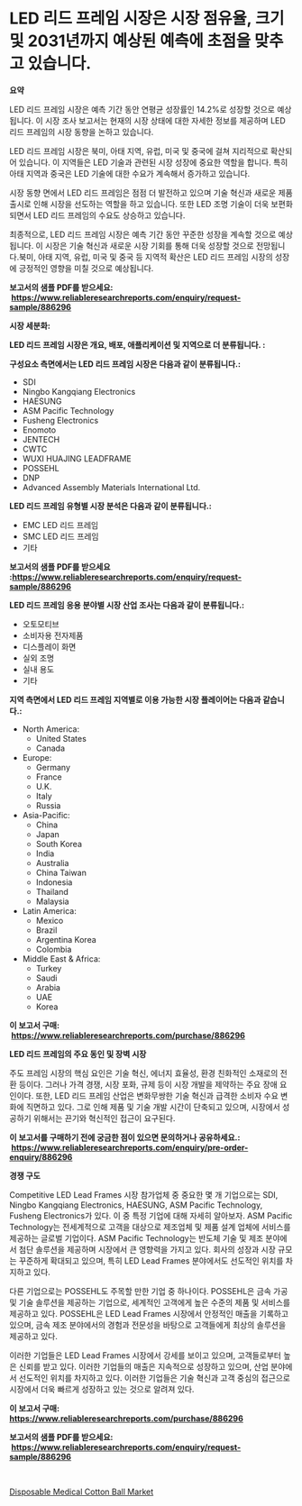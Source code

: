 <p><h1>LED 리드 프레임 시장은 시장 점유율, 크기 및 2031년까지 예상된 예측에 초점을 맞추고 있습니다.</h1></p><p><strong>요약</strong></p>
<p><p>LED 리드 프레임 시장은 예측 기간 동안 연평균 성장률인 14.2%로 성장할 것으로 예상됩니다. 이 시장 조사 보고서는 현재의 시장 상태에 대한 자세한 정보를 제공하며 LED 리드 프레임의 시장 동향을 논하고 있습니다.</p><p>LED 리드 프레임 시장은 북미, 아태 지역, 유럽, 미국 및 중국에 걸쳐 지리적으로 확산되어 있습니다. 이 지역들은 LED 기술과 관련된 시장 성장에 중요한 역할을 합니다. 특히 아태 지역과 중국은 LED 기술에 대한 수요가 계속해서 증가하고 있습니다.</p><p>시장 동향 면에서 LED 리드 프레임은 점점 더 발전하고 있으며 기술 혁신과 새로운 제품 출시로 인해 시장을 선도하는 역할을 하고 있습니다. 또한 LED 조명 기술이 더욱 보편화되면서 LED 리드 프레임의 수요도 상승하고 있습니다.</p><p>최종적으로, LED 리드 프레임 시장은 예측 기간 동안 꾸준한 성장을 계속할 것으로 예상됩니다. 이 시장은 기술 혁신과 새로운 시장 기회를 통해 더욱 성장할 것으로 전망됩니다.북미, 아태 지역, 유럽, 미국 및 중국 등 지역적 확산은 LED 리드 프레임 시장의 성장에 긍정적인 영향을 미칠 것으로 예상됩니다.</p></p>
<p><strong>보고서의 샘플 PDF를 받으세요: &nbsp;<a href="https://www.reliableresearchreports.com/enquiry/request-sample/886296">https://www.reliableresearchreports.com/enquiry/request-sample/886296</a></strong></p>
<p><strong>시장 세분화:</strong></p>
<p><strong> LED 리드 프레임 시장은 개요, 배포, 애플리케이션 및 지역으로 더 분류됩니다. :</strong></p>
<p><strong>구성요소 측면에서는 LED 리드 프레임 시장은 다음과 같이 분류됩니다.:</strong></p>
<p><ul><li>SDI</li><li>Ningbo Kangqiang Electronics</li><li>HAESUNG</li><li>ASM Pacific Technology</li><li>Fusheng Electronics</li><li>Enomoto</li><li>JENTECH</li><li>CWTC</li><li>WUXI HUAJING LEADFRAME</li><li>POSSEHL</li><li>DNP</li><li>Advanced Assembly Materials International Ltd.</li></ul></p>
<p><strong> LED 리드 프레임 유형별 시장 분석은 다음과 같이 분류됩니다.:</strong></p>
<p><ul><li>EMC LED 리드 프레임</li><li>SMC LED 리드 프레임</li><li>기타</li></ul></p>
<p><strong>보고서의 샘플 PDF를 받으세요 :<a href="https://www.reliableresearchreports.com/enquiry/request-sample/886296">https://www.reliableresearchreports.com/enquiry/request-sample/886296</a></strong></p>
<p><strong> LED 리드 프레임 응용 분야별 시장 산업 조사는 다음과 같이 분류됩니다.:</strong></p>
<p><ul><li>오토모티브</li><li>소비자용 전자제품</li><li>디스플레이 화면</li><li>실외 조명</li><li>실내 용도</li><li>기타</li></ul></p>
<p><strong>지역 측면에서 LED 리드 프레임 지역별로 이용 가능한 시장 플레이어는 다음과 같습니다.:</strong></p>
<p><ul>
    <li>
        North America:
        <ul>
            <li>United States</li>
            <li>Canada</li>
        </ul>
    </li>
    <li>
        Europe:
        <ul>
            <li>Germany</li>
            <li>France</li>
            <li>U.K.</li>
            <li>Italy</li>
            <li>Russia</li>
        </ul>
    </li>
    <li>
        Asia-Pacific:
        <ul>
            <li>China</li>
            <li>Japan</li>
            <li>South Korea</li>
            <li>India</li>
            <li>Australia</li>
            <li>China Taiwan</li>
            <li>Indonesia</li>
            <li>Thailand</li>
            <li>Malaysia</li>
        </ul>
    </li>
    <li>
        Latin America:
        <ul>
            <li>Mexico</li>
            <li>Brazil</li>
            <li>Argentina Korea</li>
            <li>Colombia</li>
        </ul>
    </li>
    <li>
        Middle East & Africa:
        <ul>
            <li>Turkey</li>
            <li>Saudi</li>
            <li>Arabia</li>
            <li>UAE</li>
            <li>Korea</li>
        </ul>
    </li>
    </ul></p>
<p><strong>이 보고서 구매: &nbsp;<a href="https://www.reliableresearchreports.com/purchase/886296">https://www.reliableresearchreports.com/purchase/886296</a></strong></p>
<p><strong>LED 리드 프레임의 주요 동인 및 장벽 시장</strong></p>
<p><p>주도 프레임 시장의 핵심 요인은 기술 혁신, 에너지 효율성, 환경 친화적인 소재로의 전환 등이다. 그러나 가격 경쟁, 시장 포화, 규제 등이 시장 개발을 제약하는 주요 장애 요인이다. 또한, LED 리드 프레임 산업은 변화무쌍한 기술 혁신과 급격한 소비자 수요 변화에 직면하고 있다. 그로 인해 제품 및 기술 개발 시간이 단축되고 있으며, 시장에서 성공하기 위해서는 끈기와 혁신적인 접근이 요구된다.</p></p>
<p><strong>이 보고서를 구매하기 전에 궁금한 점이 있으면 문의하거나 공유하세요.: &nbsp;<a href="https://www.reliableresearchreports.com/enquiry/pre-order-enquiry/886296">https://www.reliableresearchreports.com/enquiry/pre-order-enquiry/886296</a></strong></p>
<p><strong>경쟁 구도</strong></p>
<p><p>Competitive LED Lead Frames 시장 참가업체 중 중요한 몇 개 기업으로는 SDI, Ningbo Kangqiang Electronics, HAESUNG, ASM Pacific Technology, Fusheng Electronics가 있다. 이 중 특정 기업에 대해 자세히 알아보자. ASM Pacific Technology는 전세계적으로 고객을 대상으로 제조업체 및 제품 설계 업체에 서비스를 제공하는 글로벌 기업이다. ASM Pacific Technology는 반도체 기술 및 제조 분야에서 첨단 솔루션을 제공하며 시장에서 큰 영향력을 가지고 있다. 회사의 성장과 시장 규모는 꾸준하게 확대되고 있으며, 특히 LED Lead Frames 분야에서도 선도적인 위치를 차지하고 있다.</p><p>다른 기업으로는 POSSEHL도 주목할 만한 기업 중 하나이다. POSSEHL은 금속 가공 및 기술 솔루션을 제공하는 기업으로, 세계적인 고객에게 높은 수준의 제품 및 서비스를 제공하고 있다. POSSEHL은 LED Lead Frames 시장에서 안정적인 매출을 기록하고 있으며, 금속 제조 분야에서의 경험과 전문성을 바탕으로 고객들에게 최상의 솔루션을 제공하고 있다. </p><p>이러한 기업들은 LED Lead Frames 시장에서 강세를 보이고 있으며, 고객들로부터 높은 신뢰를 받고 있다. 이러한 기업들의 매출은 지속적으로 성장하고 있으며, 산업 분야에서 선도적인 위치를 차지하고 있다. 이러한 기업들은 기술 혁신과 고객 중심의 접근으로 시장에서 더욱 빠르게 성장하고 있는 것으로 알려져 있다.</p></p>
<p><strong>이 보고서 구매: &nbsp; <a href="https://www.reliableresearchreports.com/purchase/886296">https://www.reliableresearchreports.com/purchase/886296</a></strong></p>
<p><strong>보고서의 샘플 PDF를 받으세요: &nbsp;<a href="https://www.reliableresearchreports.com/enquiry/request-sample/886296">https://www.reliableresearchreports.com/enquiry/request-sample/886296</a></strong><strong></strong></p>
<p>&nbsp;</p>
<p><p><a href="https://github.com/WillieWoodard/Market-Research-Report-List-4/blob/main/disposable-medical-cotton-ball-market.md">Disposable Medical Cotton Ball Market</a></p></p>
